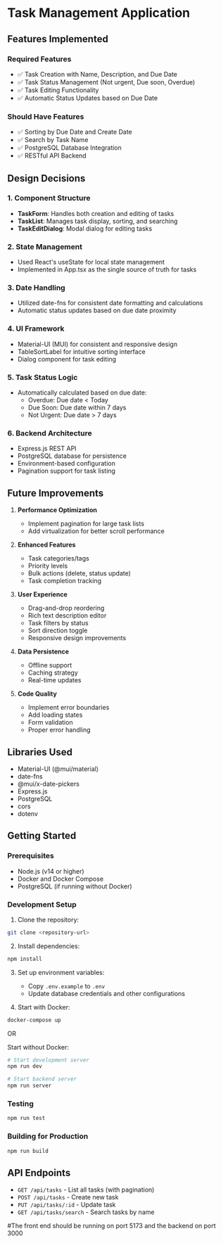 # Task Management Application

## Features Implemented

### Required Features
- ✅ Task Creation with Name, Description, and Due Date
- ✅ Task Status Management (Not urgent, Due soon, Overdue)
- ✅ Task Editing Functionality
- ✅ Automatic Status Updates based on Due Date

### Should Have Features
- ✅ Sorting by Due Date and Create Date
- ✅ Search by Task Name
- ✅ PostgreSQL Database Integration
- ✅ RESTful API Backend

## Design Decisions

### 1. Component Structure
- **TaskForm**: Handles both creation and editing of tasks
- **TaskList**: Manages task display, sorting, and searching
- **TaskEditDialog**: Modal dialog for editing tasks

### 2. State Management
- Used React's useState for local state management
- Implemented in App.tsx as the single source of truth for tasks

### 3. Date Handling
- Utilized date-fns for consistent date formatting and calculations
- Automatic status updates based on due date proximity

### 4. UI Framework
- Material-UI (MUI) for consistent and responsive design
- TableSortLabel for intuitive sorting interface
- Dialog component for task editing

### 5. Task Status Logic
- Automatically calculated based on due date:
  - Overdue: Due date < Today
  - Due Soon: Due date within 7 days
  - Not Urgent: Due date > 7 days

### 6. Backend Architecture
- Express.js REST API
- PostgreSQL database for persistence
- Environment-based configuration
- Pagination support for task listing

## Future Improvements

1. **Performance Optimization**
   - Implement pagination for large task lists
   - Add virtualization for better scroll performance

2. **Enhanced Features**
   - Task categories/tags
   - Priority levels
   - Bulk actions (delete, status update)
   - Task completion tracking

3. **User Experience**
   - Drag-and-drop reordering
   - Rich text description editor
   - Task filters by status
   - Sort direction toggle
   - Responsive design improvements

4. **Data Persistence**
   - Offline support
   - Caching strategy
   - Real-time updates

5. **Code Quality**
   - Implement error boundaries
   - Add loading states
   - Form validation
   - Proper error handling

## Libraries Used
- Material-UI (@mui/material)
- date-fns
- @mui/x-date-pickers
- Express.js
- PostgreSQL
- cors
- dotenv

## Getting Started

### Prerequisites
- Node.js (v14 or higher)
- Docker and Docker Compose
- PostgreSQL (if running without Docker)

### Development Setup

1. Clone the repository:
```bash
git clone <repository-url>
```

2. Install dependencies:
```bash
npm install
```

3. Set up environment variables:
   - Copy `.env.example` to `.env`
   - Update database credentials and other configurations

4. Start with Docker:
```bash
docker-compose up
```

OR

Start without Docker:
```bash
# Start development server
npm run dev

# Start backend server
npm run server
```

### Testing
```bash
npm run test
```

### Building for Production
```bash
npm run build
```

## API Endpoints

- `GET /api/tasks` - List all tasks (with pagination)
- `POST /api/tasks` - Create new task
- `PUT /api/tasks/:id` - Update task
- `GET /api/tasks/search` - Search tasks by name


#The front end should be running on port 5173 and the backend on port 3000